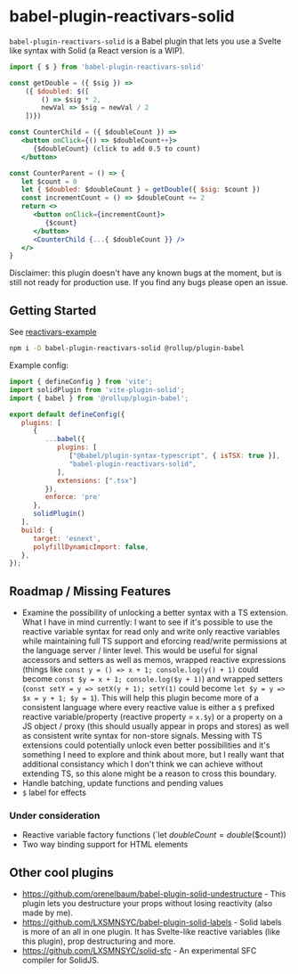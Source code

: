 # babel-plugin-reactivars-solid

`babel-plugin-reactivars-solid` is a Babel plugin that lets you use a Svelte like syntax with Solid (a React version is a WIP).


```jsx
import { $ } from 'babel-plugin-reactivars-solid'

const getDouble = ({ $sig }) => 
	({ $doubled: $([
		() => $sig * 2,
		newVal => $sig = newVal / 2
	])})

const CounterChild = ({ $doubleCount }) =>
   <button onClick={() => $doubleCount++}>
      {$doubleCount} (click to add 0.5 to count)
   </button>

const CounterParent = () => {
   let $count = 0
   let { $doubled: $doubleCount } = getDouble({ $sig: $count })
   const incrementCount = () => $doubleCount += 2
   return <>
      <button onClick={incrementCount}>
         {$count}
      </button>
      <CounterChild {...{ $doubleCount }} />
   </>
}
```

Disclaimer: this plugin doesn't have any known bugs at the moment, but is still not ready for production use. If you find any bugs please open an issue.


## Getting Started

See [reactivars-example](https://github.com/orenelbaum/reactivars-example)

```sh
npm i -D babel-plugin-reactivars-solid @rollup/plugin-babel
```

Example config:
```js
import { defineConfig } from 'vite';
import solidPlugin from 'vite-plugin-solid';
import { babel } from '@rollup/plugin-babel';

export default defineConfig({
   plugins: [
      {
         ...babel({
            plugins: [
               ["@babel/plugin-syntax-typescript", { isTSX: true }],
               "babel-plugin-reactivars-solid",
            ],
            extensions: [".tsx"]
         }),
         enforce: 'pre'
      },
      solidPlugin()
   ],
   build: {
      target: 'esnext',
      polyfillDynamicImport: false,
   },
});
```


## Roadmap / Missing Features
- Examine the possibility of unlocking a better syntax with a TS extension. What I have in mind currently: I want to see if it's possible to use the reactive variable syntax for read only and write only reactive variables while maintaining full TS support and eforcing read/write permissions at the language server / linter level. This would be useful for signal accessors and setters as well as memos, wrapped reactive expressions (things like `const y = () => x + 1; console.log(y() + 1)` could become `const $y = x + 1; console.log($y + 1)`) and wrapped setters (`const setY = y => setX(y + 1); setY(1)` could become `let $y = y => $x = y + 1; $y = 1`). This will help this plugin become more of a consistent language where every reactive value is either a `$` prefixed reactive variable/property (reactive property = `x.$y`) or a property on a JS object / proxy (this should usually appear in props and stores) as well as consistent write syntax for non-store signals. Messing with TS extensions could potentially unlock even better possibilities and it's something I need to explore and think about more, but I really want that additional consistancy which I don't think we can achieve without extending TS, so this alone might be a reason to cross this boundary.
- Handle batching, update functions and pending values
- `$` label for effects
### Under consideration
- Reactive variable factory functions (`let $doubleCount = double$($count))
- Two way binding support for HTML elements



## Other cool plugins
- https://github.com/orenelbaum/babel-plugin-solid-undestructure - This plugin lets you destructure your props without losing reactivity (also made by me).
- https://github.com/LXSMNSYC/babel-plugin-solid-labels - Solid labels is more of an all in one plugin. It has Svelte-like reactive variables (like this plugin), prop destructuring and more.
- https://github.com/LXSMNSYC/solid-sfc - An experimental SFC compiler for SolidJS.

